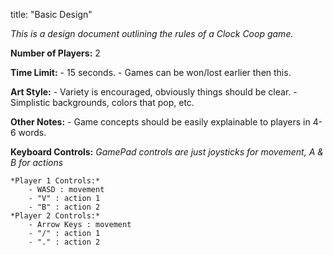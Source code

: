 title: "Basic Design"

*This is a design document outlining the rules of a Clock Coop game.*

**Number of Players:** 2

**Time Limit:** 
	- 15 seconds.
	- Games can be won/lost earlier then this.
	
**Art Style:** 
	- Variety is encouraged, obviously things should be clear.
	- Simplistic backgrounds, colors that pop, etc.
	
**Other Notes:**
	- Game concepts should be easily explainable to players in 4-6 words.

**Keyboard Controls:**
*GamePad controls are just joysticks for movement, A & B for actions*

	*Player 1 Controls:*
		- WASD : movement
		- "V" : action 1
		- "B" : action 2
	*Player 2 Controls:*
		- Arrow Keys : movement
		- "/" : action 1
		- "." : action 2